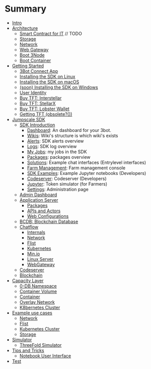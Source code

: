 # Summary

- [Intro](intro/intro.md)
- [Architecture](intro/architecture.md)
    - [Smart Contract for IT](intro/smart_contract.md) // TODO
    - [Storage](intro/architecture_storage.md)
    - [Network](intro/architecture_network.md)
    - [Web Gateway](intro/architecture_webgateway.md)
    - [Boot 3Node](intro/architecture_boot.md)
    - [Boot Container](intro/architecture_flist.md)
- [Getting Started](gettingstarted/gettingstarted.md)
    - [3Bot Connect App](gettingstarted/3bot_connect_app.md)
    - [Installing the SDK on Linux](gettingstarted/sdk_linux.md)
    - [Installing the SDK on macOS](gettingstarted/sdk_macos.md)
    - [(soon) Installing the SDK on Windows](gettingstarted/sdk_windows.md)
    - [User Identity](gettingstarted/identity.md)
    - [Buy TFT: Interstellar](gettingstarted/tft_interstellar.md)
    - [Buy TFT: StellarX](gettingstarted/tft_stellarx.md)
    - [Buy TFT: Lobster Wallet](gettingstarted/tft_lobstr.md)
    - [Getting TFT (obsolete?())](gettingstarted/getting_on_stellar.md)
- [Jumpscale SDK](sdk/README.md)
    - [SDK Introduction](sdk/README.md)
      - [Dashboard](sdk/tab_explanation/dashboard.md):  An dashboard for your 3bot.
      - [Wikis](sdk/tab_explanation/wikis.md): Wiki's structure is which wiki's exists
      - [Alerts](sdk/tab_explanation/alerts.md): SDK alerts overview
      - [Logs](sdk/tab_explanation/logs.md): SDK log overview
      - [My Jobs](sdk/tab_explanation/my_jobs.md): my jobs in the SDK
      - [Packages](sdk/tab_explanation/packages.md): packages overview
      - [Solutions](sdk/tab_explanation/solutions.md): Example chat interfaces (Entrylevel interfaces)
      - [Farm Management](sdk/tab_explanation/farm_management.md): Farm management console
      - [SDK Examples](sdk/tab_explanation/sdk_examples.md): Example Jupyter notebooks (Developers)
      - [Codeserver](sdk/tab_explanation/codeserver.md): Codeserver (Developers)
      - [Jupyter](sdk/tab_explanation/jupyter.md): Token simulator (for Farmers)
      - [Settings](sdk/tab_explanation/settings.md):  Administration page
    - [Admin Dashboard](sdk/admin/README.md)
    - [Application Server](sdk/applicationserver/README.md)
        - [Packages](sdk/applicationserver/packages.md)
        - [APIs and Actors](sdk/applicationserver/actors.md)
        - [Web Configurations](sdk/applicationserver/locations.md)
    - [BCDB: Blockchain Database](sdk/BCDB/README.md)
    - [Chatflow](sdk/chat/intro.md)
        - [Internals](sdk/chat/internals.md)
        - [Network](sdk/chat/solutions/network/README.md)
        - [Flist](sdk/chat/solutions/flist/README.md)
        - [Kubernetes](sdk/chat/solutions/kubernetes/README.md)
        - [Min.io](sdk/chat/solutions/minio/README.md)
        - [Linux Server](sdk/chat/solutions/ubuntu/README.md)
        - [WebGateway](sdk/chat/solutions/webgateway/README.md)
    - [Codeserver](sdk/code/README.md)
    - [Blockchain](sdk/blockchain/README.md)
- [Capacity Layer](capacity_layer/README.md)
    - [0-DB Namespace](capacity_layer/0-DB.md)
    - [Container Volume](capacity_layer/volume.md)
    - [Container](capacity_layer/container.md)
    - [Overlay Network](capacity_layer/network.md)
    - [K8bernetes Cluster](capacity_layer/k8s_cluster.md)
- [Example use cases](examples/README.md)
    - [Network](examples/network/overlay_network.md)
    - [Flist](examples/flist/flist.md)
    - [Kubernetes Cluster](examples/kubernetes_cluster/kubernetes_cluster.md)
    - [Storage](examples/s3_server/s3_storage.md)
- [Simulator](simulator/simulator.md)
    - [ThreeFold Simulator](simulator/threefold_simulator.md)
- [Tips and Tricks](tips_tricks/README.md)
    - [Notebook User Interface](tips_tricks/user_interface.md)
- [Test](test/grid.md)